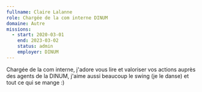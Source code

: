 ```yaml
---
fullname: Claire Lalanne
role: Chargée de la com interne DINUM
domaine: Autre
missions:
  - start: 2020-03-01
    end: 2023-03-02
    status: admin
    employer: DINUM
---
```


Chargée de la com interne, j'adore vous lire et valoriser vos actions auprès des agents de la DINUM, j'aime aussi beaucoup le swing (je le danse) et tout ce qui se mange :)
